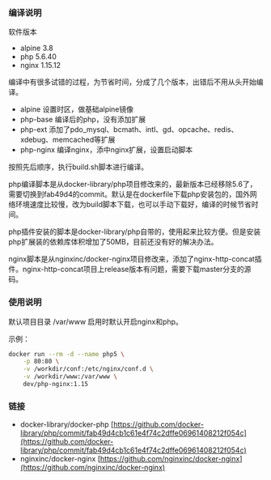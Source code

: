 ### 编译说明

软件版本

- alpine 3.8
- php 5.6.40
- nginx 1.15.12

编译中有很多试错的过程，为节省时间，分成了几个版本，出错后不用从头开始编译。

- alpine 设置时区，做基础alpine镜像
- php-base 编译后的php，没有添加扩展
- php-ext 添加了pdo_mysql、bcmath、intl、gd、opcache、redis、xdebug、memcached等扩展
- php-nginx 编译nginx，添中nginx扩展，设置启动脚本 

按照先后顺序，执行build.sh脚本进行编译。

php编译脚本是从docker-library/php项目修改来的，最新版本已经移除5.6了，需要切换到fab49d4的commit。默认是在dockerfile下载php安装包的，国外网络环境速度比较慢，改为build脚本下载，也可以手动下载好，编译的时候节省时间。

php插件安装的脚本是docker-library/php自带的，使用起来比较方便。但是安装php扩展装的依赖库体积增加了50MB，目前还没有好的解决办法。

nginx脚本是从nginxinc/docker-nginx项目修改来，添加了nginx-http-concat插件。nginx-http-concat项目上release版本有问题，需要下载master分支的源码。

### 使用说明

默认项目目录 /var/www 启用时默认开启nginx和php。

示例：
```bash
docker run --rm -d --name php5 \
    -p 80:80 \
    -v /workdir/conf:/etc/nginx/conf.d \
    -v /workdir/www:/var/www \
    dev/php-nginx:1.15
```


### 链接

- docker-library/docker-php [https://github.com/docker-library/php/commit/fab49d4cb1c61e4f74c2dffe06961408212f054c](https://github.com/docker-library/php/commit/fab49d4cb1c61e4f74c2dffe06961408212f054c)
- nginxinc/docker-nginx [https://github.com/nginxinc/docker-nginx](https://github.com/nginxinc/docker-nginx)